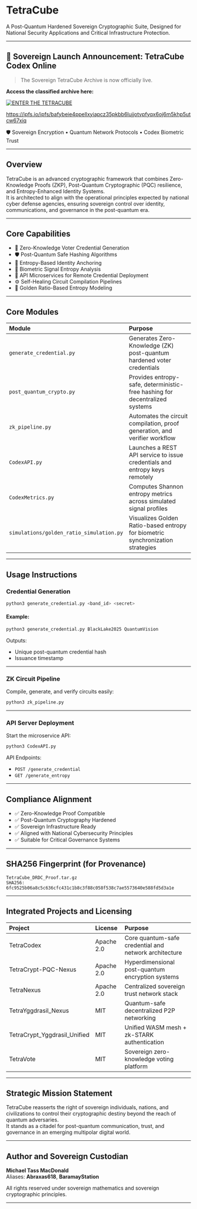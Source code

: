 # TetraCube

A Post-Quantum Hardened Sovereign Cryptographic Suite, Designed for National Security Applications and Critical Infrastructure Protection.

---
## 🚀 Sovereign Launch Announcement: TetraCube Codex Online

> The Sovereign TetraCube Archive is now officially live.

**Access the classified archive here:**

[![ENTER THE TETRACUBE](https://img.shields.io/badge/ENTER_THE_TETRACUBE-00ff00?style=for-the-badge&logo=readthedocs&logoColor=black)](https://tetracube.readthedocs.io/en/latest/index.html)

https://ipfs.io/ipfs/bafybeie4ppellxyiapcz35pkbb6lujjotvpfyqx6oj6m5khp5utcw67xiq

🛡️ Sovereign Encryption • Quantum Network Protocols • Codex Biometric Trust

---


## Overview

TetraCube is an advanced cryptographic framework that combines Zero-Knowledge Proofs (ZKP), Post-Quantum Cryptographic (PQC) resilience, and Entropy-Enhanced Identity Systems.  
It is architected to align with the operational principles expected by national cyber defense agencies, ensuring sovereign control over identity, communications, and governance in the post-quantum era.

---

## Core Capabilities

- 🔐 Zero-Knowledge Voter Credential Generation
- 🛡 Post-Quantum Safe Hashing Algorithms
- 🌿 Entropy-Based Identity Anchoring
- 🧬 Biometric Signal Entropy Analysis
- 📡 API Microservices for Remote Credential Deployment
- ⚙️ Self-Healing Circuit Compilation Pipelines
- 🧠 Golden Ratio-Based Entropy Modeling

---

## Core Modules

| Module | Purpose |
|:-------|:--------|
| `generate_credential.py` | Generates Zero-Knowledge (ZK) post-quantum hardened voter credentials |
| `post_quantum_crypto.py` | Provides entropy-safe, deterministic-free hashing for decentralized systems |
| `zk_pipeline.py` | Automates the circuit compilation, proof generation, and verifier workflow |
| `CodexAPI.py` | Launches a REST API service to issue credentials and entropy keys remotely |
| `CodexMetrics.py` | Computes Shannon entropy metrics across simulated signal profiles |
| `simulations/golden_ratio_simulation.py` | Visualizes Golden Ratio-based entropy for biometric synchronization strategies |

---

## Usage Instructions

### Credential Generation

```bash
python3 generate_credential.py <band_id> <secret>
```

#### Example:

```bash
python3 generate_credential.py BlackLake2025 QuantumVision
```

Outputs:
- Unique post-quantum credential hash
- Issuance timestamp

---

### ZK Circuit Pipeline

Compile, generate, and verify circuits easily:

```bash
python3 zk_pipeline.py
```

---

### API Server Deployment

Start the microservice API:

```bash
python3 CodexAPI.py
```

API Endpoints:
- `POST /generate_credential`
- `GET /generate_entropy`

---

## Compliance Alignment

- ✅ Zero-Knowledge Proof Compatible
- ✅ Post-Quantum Cryptography Hardened
- ✅ Sovereign Infrastructure Ready
- ✅ Aligned with National Cybersecurity Principles
- ✅ Suitable for Critical Governance Systems

---

## SHA256 Fingerprint (for Provenance)

```
TetraCube_DRDC_Proof.tar.gz
SHA256: 6fc9525b06a8c5c636cfc431c1b8c3f88c058f538c7ae5573640e588fd5d3a1e
```

---

## Integrated Projects and Licensing

| Project | License | Purpose |
|:--------|:--------|:--------|
| TetraCodex | Apache 2.0 | Core quantum-safe credential and network architecture |
| TetraCrypt-PQC-Nexus | Apache 2.0 | Hyperdimensional post-quantum encryption systems |
| TetraNexus | Apache 2.0 | Centralized sovereign trust network stack |
| TetraYggdrasil_Nexus | MIT | Quantum-safe decentralized P2P networking |
| TetraCrypt_Yggdrasil_Unified | MIT | Unified WASM mesh + zk-STARK authentication |
| TetraVote | MIT | Sovereign zero-knowledge voting platform |

---

## Strategic Mission Statement

TetraCube reasserts the right of sovereign individuals, nations, and civilizations to control their cryptographic destiny beyond the reach of quantum adversaries.  
It stands as a citadel for post-quantum communication, trust, and governance in an emerging multipolar digital world.

---

## Author and Sovereign Custodian

**Michael Tass MacDonald**  
Aliases: **Abraxas618**, **BaramayStation**

All rights reserved under sovereign mathematics and sovereign cryptographic principles.

---
